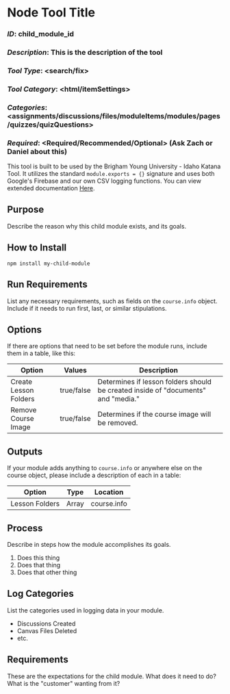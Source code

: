 # Node Tool Title
### *ID*: child_module_id
### *Description*: This is the description of the tool
### *Tool Type*: <search/fix>
### *Tool Category*: <html/itemSettings>
### *Categories*: <assignments/discussions/files/moduleItems/modules/pages/quizzes/quizQuestions>
### *Required*: <Required/Recommended/Optional> (Ask Zach or Daniel about this)

This tool is built to be used by the Brigham Young University - Idaho Katana Tool. It utilizes the standard `module.exports = {}` signature and uses both Google's Firebase and our own CSV logging functions. You can view extended documentation [Here](https://byuitechops.github.io/katana/docs/additional-documentation/firebase/firebase-wrapper.html).

## Purpose

Describe the reason why this child module exists, and its goals.

## How to Install

```
npm install my-child-module
```

## Run Requirements

List any necessary requirements, such as fields on the `course.info` object. Include if it needs to run first, last, or similar stipulations. 

## Options

If there are options that need to be set before the module runs, include them in a table, like this:

| Option | Values | Description |
|--------|--------|-------------|
|Create Lesson Folders| true/false | Determines if lesson folders should be created inside of "documents" and "media."|
|Remove Course Image| true/false | Determines if the course image will be removed. |

## Outputs

If your module adds anything to `course.info` or anywhere else on the course object, please include a description of each in a table:

| Option | Type | Location |
|--------|--------|-------------|
|Lesson Folders| Array | course.info|

## Process

Describe in steps how the module accomplishes its goals.

1. Does this thing
2. Does that thing
3. Does that other thing

## Log Categories

List the categories used in logging data in your module.

- Discussions Created
- Canvas Files Deleted
- etc.

## Requirements

These are the expectations for the child module. What does it need to do? What is the "customer" wanting from it? 